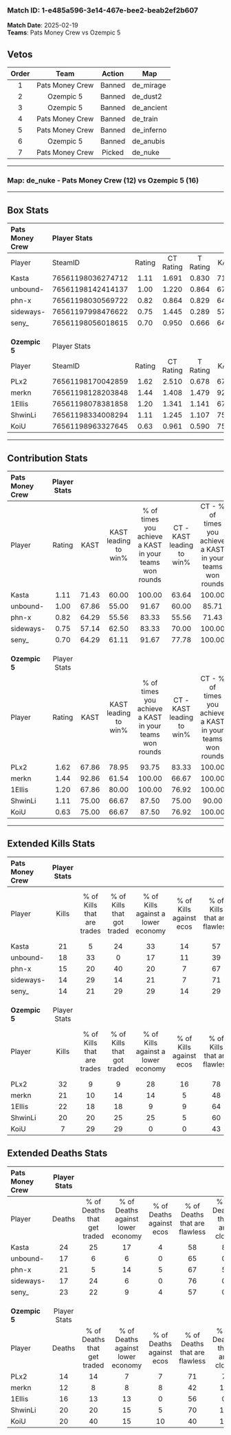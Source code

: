 ### Match ID: 1-e485a596-3e14-467e-bee2-beab2ef2b607  
**Match Date**: 2025-02-19  
**Teams**: Pats Money Crew vs Ozempic 5  

## Vetos  

| Order | Team | Action | Map |
| :---: | :--: | :----: | --- |
| 1 | Pats Money Crew | Banned | de_mirage |
| 2 | Ozempic 5 | Banned | de_dust2 |
| 3 | Ozempic 5 | Banned | de_ancient |
| 4 | Pats Money Crew | Banned | de_train |
| 5 | Pats Money Crew | Banned | de_inferno |
| 6 | Ozempic 5 | Banned | de_anubis |
| 7 | Pats Money Crew | Picked | de_nuke |

---  

### **Map**: de_nuke - Pats Money Crew (12) vs Ozempic 5 (16)  
---  

## Box Stats  

| **Pats Money Crew** | Player Stats      |        |           |          |       |       |       |         |        |      |     |
| :- | :- | :-: | :-: | :-: | :-: | :-: | :-: | :-: | :-: | :-: | :-: |
| Player              | SteamID           | Rating | CT Rating | T Rating | KAST  |  ADR  | Kills | Assists | Deaths | K/D  | HS% |
| Kasta               | 76561198036274712 |  1.11  |   1.691   |  0.830   | 71.43 | 96.0  |  21   |    9    |   24   | 0.88 | 47  |
| unbound-            | 76561198142414137 |  1.00  |   1.220   |  0.864   | 67.86 | 63.6  |  18   |    3    |   17   | 1.06 | 38  |
| phn-x               | 76561198030569722 |  0.82  |   0.864   |  0.829   | 64.29 | 67.4  |  15   |    4    |   21   | 0.71 | 53  |
| sideways-           | 76561197998476622 |  0.75  |   1.445   |  0.289   | 57.14 | 49.7  |  14   |    1    |   17   | 0.82 | 21  |
| seny_               | 76561198056018615 |  0.70  |   0.950   |  0.666   | 64.29 | 52.2  |  14   |    3    |   23   | 0.61 | 28  |
|                     |                   |        |           |          |       |       |       |         |        |      |     |
|                     |                   |        |           |          |       |       |       |         |        |      |     |
|                     |                   |        |           |          |       |       |       |         |        |      |     |
| **Ozempic 5**       | Player Stats      |        |           |          |       |       |       |         |        |      |     |
| Player              | SteamID           | Rating | CT Rating | T Rating | KAST  |  ADR  | Kills | Assists | Deaths | K/D  | HS% |
| PLx2                | 76561198170042859 |  1.62  |   2.510   |  0.678   | 67.86 | 103.7 |  32   |    3    |   14   | 2.29 | 18  |
| merkn               | 76561198128203848 |  1.44  |   1.408   |  1.479   | 92.86 | 80.7  |  21   |    6    |   12   | 1.75 | 42  |
| 1EIIis              | 76561198078381858 |  1.20  |   1.341   |  1.141   | 67.86 | 77.8  |  22   |    6    |   16   | 1.38 | 36  |
| ShwinLi             | 76561198334008294 |  1.11  |   1.245   |  1.107   | 75.00 | 75.0  |  20   |    8    |   20   | 1.00 | 70  |
| KoiU                | 76561198963327645 |  0.63  |   0.961   |  0.590   | 75.00 | 47.2  |   7   |   11    |   20   | 0.35 | 57  |
---  

## Contribution Stats  

| **Pats Money Crew** | Player Stats |       |                      |                                                        |                           |                                                             |                          |                                                            |
| :- | :-: | :-: | :-: | :-: | :-: | :-: | :-: | :-: |
| Player              |    Rating    | KAST  | KAST leading to win% | % of times you achieve a KAST in your teams won rounds | CT - KAST leading to win% | CT - % of times you achieve a KAST in your teams won rounds | T - KAST leading to win% | T - % of times you achieve a KAST in your teams won rounds |
| Kasta               |     1.11     | 71.43 |        60.00         |                         100.00                         |           63.64           |                           100.00                            |          55.56           |                           100.00                           |
| unbound-            |     1.00     | 67.86 |        55.00         |                         91.67                          |           60.00           |                            85.71                            |          50.00           |                           100.00                           |
| phn-x               |     0.82     | 64.29 |        55.56         |                         83.33                          |           55.56           |                            71.43                            |          55.56           |                           100.00                           |
| sideways-           |     0.75     | 57.14 |        62.50         |                         83.33                          |           70.00           |                           100.00                            |          50.00           |                           60.00                            |
| seny_               |     0.70     | 64.29 |        61.11         |                         91.67                          |           77.78           |                           100.00                            |          44.44           |                           80.00                            |
|                     |              |       |                      |                                                        |                           |                                                             |                          |                                                            |
|                     |              |       |                      |                                                        |                           |                                                             |                          |                                                            |
|                     |              |       |                      |                                                        |                           |                                                             |                          |                                                            |
| **Ozempic 5**       | Player Stats |       |                      |                                                        |                           |                                                             |                          |                                                            |
| Player              |    Rating    | KAST  | KAST leading to win% | % of times you achieve a KAST in your teams won rounds | CT - KAST leading to win% | CT - % of times you achieve a KAST in your teams won rounds | T - KAST leading to win% | T - % of times you achieve a KAST in your teams won rounds |
| PLx2                |     1.62     | 67.86 |        78.95         |                         93.75                          |           83.33           |                           100.00                            |          71.43           |                           83.33                            |
| merkn               |     1.44     | 92.86 |        61.54         |                         100.00                         |           66.67           |                           100.00                            |          54.55           |                           100.00                           |
| 1EIIis              |     1.20     | 67.86 |        80.00         |                         100.00                         |           76.92           |                           100.00                            |          85.71           |                           100.00                           |
| ShwinLi             |     1.11     | 75.00 |        66.67         |                         87.50                          |           75.00           |                            90.00                            |          55.56           |                           83.33                            |
| KoiU                |     0.63     | 75.00 |        66.67         |                         87.50                          |           76.92           |                           100.00                            |          50.00           |                           66.67                            |
---  

## Extended Kills Stats  

| **Pats Money Crew** | Player Stats |                            |                            |                                    |                         |                              |                                 |                                       |                    |           |
| :- | :-: | :-: | :-: | :-: | :-: | :-: | :-: | :-: | :-: | :-: |
| Player              |    Kills     | % of Kills that are trades | % of Kills that got traded | % of Kills against a lower economy | % of Kills against ecos | % of Kills that are flawless | % of Kills that are close duels | % of Kills that are assisted by flash | Pistol Round Kills | AWP Kills |
| Kasta               |      21      |             5              |             24             |                 33                 |           14            |              57              |                5                |                   0                   |         0          |     1     |
| unbound-            |      18      |             33             |             0              |                 17                 |           11            |              39              |               11                |                   0                   |         0          |     3     |
| phn-x               |      15      |             20             |             40             |                 20                 |            7            |              67              |               13                |                   0                   |         1          |     2     |
| sideways-           |      14      |             29             |             14             |                 21                 |            7            |              71              |                7                |                   0                   |         8          |     0     |
| seny_               |      14      |             21             |             29             |                 29                 |           14            |              29              |               14                |                   0                   |         0          |     1     |
|                     |              |                            |                            |                                    |                         |                              |                                 |                                       |                    |           |
|                     |              |                            |                            |                                    |                         |                              |                                 |                                       |                    |           |
|                     |              |                            |                            |                                    |                         |                              |                                 |                                       |                    |           |
| **Ozempic 5**       | Player Stats |                            |                            |                                    |                         |                              |                                 |                                       |                    |           |
| Player              |    Kills     | % of Kills that are trades | % of Kills that got traded | % of Kills against a lower economy | % of Kills against ecos | % of Kills that are flawless | % of Kills that are close duels | % of Kills that are assisted by flash | Pistol Round Kills | AWP Kills |
| PLx2                |      32      |             9              |             9              |                 28                 |           16            |              78              |                0                |                   0                   |         22         |     1     |
| merkn               |      21      |             10             |             14             |                 14                 |            5            |              48              |               10                |                   0                   |         0          |     3     |
| 1EIIis              |      22      |             18             |             18             |                 9                  |            9            |              64              |                5                |                   5                   |         0          |     3     |
| ShwinLi             |      20      |             20             |             25             |                 25                 |            5            |              60              |                0                |                   5                   |         0          |     1     |
| KoiU                |      7       |             29             |             29             |                 0                  |            0            |              43              |                0                |                   0                   |         0          |     0     |
## Extended Deaths Stats  

| **Pats Money Crew** | Player Stats |                             |                                   |                          |                               |                            |                           |               |
| :- | :-: | :-: | :-: | :-: | :-: | :-: | :-: | :-: |
| Player              |    Deaths    | % of Deaths that get traded | % of Deaths against lower economy | % of Deaths against ecos | % of Deaths that are flawless | % of Deaths that are close | % of Deaths while blinded | Deaths to AWP |
| Kasta               |      24      |             25              |                17                 |            4             |              58               |             8              |             0             |       6       |
| unbound-            |      17      |              6              |                 6                 |            0             |              65               |             0              |             0             |       5       |
| phn-x               |      21      |              5              |                14                 |            5             |              67               |             5              |             0             |       2       |
| sideways-           |      17      |             24              |                 6                 |            0             |              76               |             0              |             0             |       4       |
| seny_               |      23      |             22              |                 9                 |            4             |              57               |             0              |             9             |       5       |
|                     |              |                             |                                   |                          |                               |                            |                           |               |
|                     |              |                             |                                   |                          |                               |                            |                           |               |
|                     |              |                             |                                   |                          |                               |                            |                           |               |
| **Ozempic 5**       | Player Stats |                             |                                   |                          |                               |                            |                           |               |
| Player              |    Deaths    | % of Deaths that get traded | % of Deaths against lower economy | % of Deaths against ecos | % of Deaths that are flawless | % of Deaths that are close | % of Deaths while blinded | Deaths to AWP |
| PLx2                |      14      |             14              |                 7                 |            7             |              71               |             7              |             0             |       2       |
| merkn               |      12      |              8              |                 8                 |            8             |              42               |             17             |             0             |       2       |
| 1EIIis              |      16      |             13              |                13                 |            0             |              56               |             0              |             0             |       1       |
| ShwinLi             |      20      |             20              |                15                 |            5             |              70               |             10             |             0             |       2       |
| KoiU                |      20      |             40              |                15                 |            10            |              40               |             15             |             0             |       2       |
